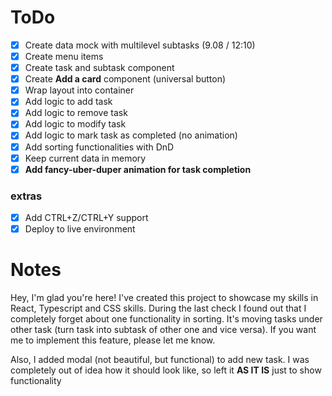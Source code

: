 # ToDo

- [x] Create data mock with multilevel subtasks (9.08 / 12:10)
- [x] Create menu items
- [x] Create task and subtask component
- [x] Create **Add a card** component (universal button)
- [x] Wrap layout into container
- [x] Add logic to add task
- [x] Add logic to remove task
- [x] Add logic to modify task
- [x] Add logic to mark task as completed (no animation)
- [x] Add sorting functionalities with DnD
- [x] Keep current data in memory
- [x] **Add fancy-uber-duper animation for task completion**

### extras

- [x] Add CTRL+Z/CTRL+Y support
- [x] Deploy to live environment

# Notes

Hey, I'm glad you're here! I've created this project to showcase my skills in React, Typescript and CSS skills.
During the last check I found out that I completely forget about one functionality in sorting. It's moving tasks under other task (turn task into subtask of other one and vice versa). If you want me to implement this feature, please let me know.

Also, I added modal (not beautiful, but functional) to add new task. I was completely out of idea how it should look like, so left it **AS IT IS** just to show functionality